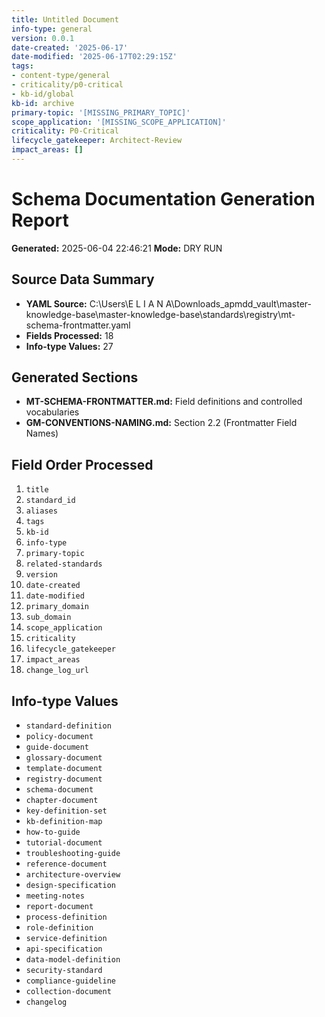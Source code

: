 ```yaml
---
title: Untitled Document
info-type: general
version: 0.0.1
date-created: '2025-06-17'
date-modified: '2025-06-17T02:29:15Z'
tags:
- content-type/general
- criticality/p0-critical
- kb-id/global
kb-id: archive
primary-topic: '[MISSING_PRIMARY_TOPIC]'
scope_application: '[MISSING_SCOPE_APPLICATION]'
criticality: P0-Critical
lifecycle_gatekeeper: Architect-Review
impact_areas: []
---
```

# Schema Documentation Generation Report
**Generated:** 2025-06-04 22:46:21
**Mode:** DRY RUN

## Source Data Summary
- **YAML Source:** C:\Users\E L I A N A\Downloads\_apmdd_vault\master-knowledge-base\master-knowledge-base\standards\registry\mt-schema-frontmatter.yaml
- **Fields Processed:** 18
- **Info-type Values:** 27

## Generated Sections
- **MT-SCHEMA-FRONTMATTER.md:** Field definitions and controlled vocabularies
- **GM-CONVENTIONS-NAMING.md:** Section 2.2 (Frontmatter Field Names)

## Field Order Processed
 1. `title`
 2. `standard_id`
 3. `aliases`
 4. `tags`
 5. `kb-id`
 6. `info-type`
 7. `primary-topic`
 8. `related-standards`
 9. `version`
10. `date-created`
11. `date-modified`
12. `primary_domain`
13. `sub_domain`
14. `scope_application`
15. `criticality`
16. `lifecycle_gatekeeper`
17. `impact_areas`
18. `change_log_url`

## Info-type Values
- `standard-definition`
- `policy-document`
- `guide-document`
- `glossary-document`
- `template-document`
- `registry-document`
- `schema-document`
- `chapter-document`
- `key-definition-set`
- `kb-definition-map`
- `how-to-guide`
- `tutorial-document`
- `troubleshooting-guide`
- `reference-document`
- `architecture-overview`
- `design-specification`
- `meeting-notes`
- `report-document`
- `process-definition`
- `role-definition`
- `service-definition`
- `api-specification`
- `data-model-definition`
- `security-standard`
- `compliance-guideline`
- `collection-document`
- `changelog`

